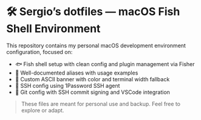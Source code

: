 # 🛠️ Sergio’s dotfiles — macOS Fish Shell Environment

This repository contains my personal macOS development environment configuration, focused on:

- 🐟 Fish shell setup with clean config and plugin management via Fisher
- 🧾 Well-documented aliases with usage examples
- 🎨 Custom ASCII banner with color and terminal width fallback
- 🔐 SSH config using 1Password SSH agent
- 🧠 Git config with SSH commit signing and VSCode integration

> These files are meant for personal use and backup. Feel free to explore or adapt.
